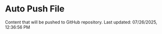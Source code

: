 # Auto Push File

Content that will be pushed to GitHub repository.
Last updated: 07/26/2025, 12:36:56 PM